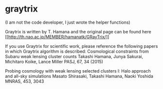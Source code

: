 # graytrix
(I am not the code developer, I just wrote the helper functions)

Graytrix is written by T. Hamana and the original page can be found here [[http://th.nao.ac.jp/MEMBER/hamanatk/GRayTrix/]]

If you use Graytrix for scientific work, please reference the following papers in which Graytrix algorithm is described:
Cosmological constraints from Subaru weak lensing cluster counts
Takashi Hamana, Junya Sakurai, Michitaro Koike, Lance Miller
PASJ, 67, 34 (2015)

Probing cosmology with weak lensing selected clusters I: Halo approach and all-sky simulations
Masato Shirasaki, Takashi Hamana, Naoki Yoshida
MNRAS, 453, 3043
